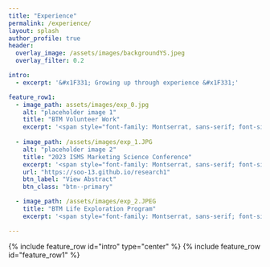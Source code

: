 ```yaml
---  
title: "Experience"
permalink: /experience/
layout: splash
author_profile: true
header:
  overlay_image: /assets/images/backgroundYS.jpeg
  overlay_filter: 0.2

intro:
  - excerpt: '&#x1F331; Growing up through experience &#x1F331;'

feature_row1:
  - image_path: assets/images/exp_0.jpg
    alt: "placeholder image 1"
    title: "BTM Volunteer Work"
    excerpt: '<span style="font-family: Montserrat, sans-serif; font-size: 16px;">&#x0023;bimonthly&#x005F;volunteer&#x005F;work &#x0023;charcoal&#x005F;delivery &#x0023;uplifting&#x005F;events&#x005F;for&#x005F;children </span>'
      
  - image_path: /assets/images/exp_1.JPG
    alt: "placeholder image 2"
    title: "2023 ISMS Marketing Science Conference"
    excerpt: '<span style="font-family: Montserrat, sans-serif; font-size: 16px;">&#x0023;The&#x005F;Body&#x005F;Speaks &#x0023;first&#x005F;international&#x005F;conference &#x0023;research&#x005F;presentation &#x0023;Miami </span>'
    url: "https://soo-13.github.io/research1"
    btn_label: "View Abstract"
    btn_class: "btn--primary"   

  - image_path: /assets/images/exp_2.JPEG
    title: "BTM Life Exploration Program"
    excerpt: '<span style="font-family: Montserrat, sans-serif; font-size: 16px;">&#x0023;Hochiminh&#x005F;Vietnam &#x0023;ESG &#x0023;interview &#x0023;EarthVC &#x0023;Korea&#x005F;IT&#x005F;Cooperation&#x005F;Center&#x005F;in&#x005F;HCMC </span>'

---
```


{% include feature_row id="intro" type="center" %}
{% include feature_row id="feature_row1" %}
